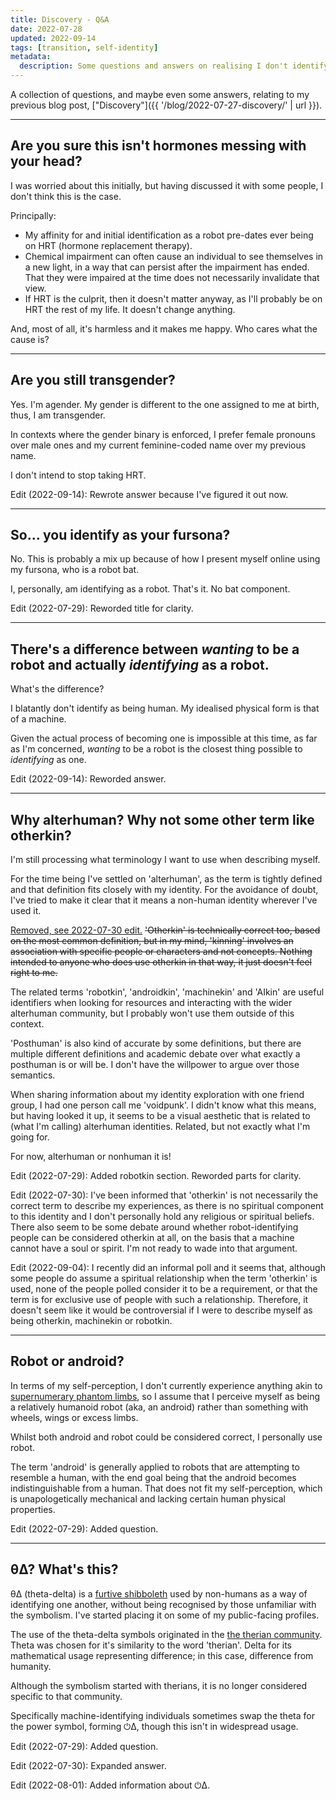 ```yaml
---
title: Discovery - Q&A
date: 2022-07-28
updated: 2022-09-14
tags: [transition, self-identity]
metadata:
  description: Some questions and answers on realising I don't identify as human.
---
```


A collection of questions, and maybe even some answers, relating to my previous blog post, ["Discovery"]({{ '/blog/2022-07-27-discovery/' | url }}).

---

## Are you sure this isn't hormones messing with your head?

I was worried about this initially, but having discussed it with some people, I don't think this is the case.

Principally:

- My affinity for and initial identification as a robot pre-dates ever being on HRT (hormone replacement therapy).
- Chemical impairment can often cause an individual to see themselves in a new light, in a way that can persist after the impairment has ended. That they were impaired at the time does not necessarily invalidate that view.
- If HRT is the culprit, then it doesn't matter anyway, as I'll probably be on HRT the rest of my life. It doesn't change anything.

And, most of all, it's harmless and it makes me happy. Who cares what the cause is?

---

## Are you still transgender?

Yes. I'm agender. My gender is different to the one assigned to me at birth, thus, I am transgender.

In contexts where the gender binary is enforced, I prefer female pronouns over male ones and my current feminine-coded name over my previous name.

I don't intend to stop taking HRT.

Edit (2022-09-14): Rewrote answer because I've figured it out now.

---

## So&hellip; you identify as your fursona?

No. This is probably a mix up because of how I present myself online using my fursona, who is a robot bat.

I, personally, am identifying as a robot. That's it. No bat component.

Edit (2022-07-29): Reworded title for clarity.

---

## There's a difference between _wanting_ to be a robot and actually _identifying_ as a robot.

What's the difference?

I blatantly don't identify as being human. My idealised physical form is that of a machine.

Given the actual process of becoming one is impossible at this time, as far as I'm concerned, _wanting_ to be a robot is the closest thing possible to _identifying_ as one.

Edit (2022-09-14): Reworded answer.

---

## Why alterhuman? Why not some other term like otherkin?

I'm still processing what terminology I want to use when describing myself.

For the time being I've settled on 'alterhuman', as the term is tightly defined and that definition fits closely with my identity. For the avoidance of doubt, I've tried to make it clear that it means a non-human identity wherever I've used it.

<ins datetime="2022-07-30">Removed, see 2022-07-30 edit.</ins> <del datetime="2022-07-30">'Otherkin' is technically correct too, based on the most common definition, but in my mind, 'kinning' involves an association with specific people or characters and not concepts. Nothing intended to anyone who does use otherkin in that way, it just doesn't feel right to me.</del>

The related terms 'robotkin', 'androidkin', 'machinekin' and 'AIkin' are useful identifiers when looking for resources and interacting with the wider alterhuman community, but I probably won't use them outside of this context.

'Posthuman' is also kind of accurate by some definitions, but there are multiple different definitions and academic debate over what exactly a posthuman is or will be. I don't have the willpower to argue over those semantics.

When sharing information about my identity exploration with one friend group, I had one person call me 'voidpunk'. I didn't know what this means, but having looked it up, it seems to be a visual aesthetic that is related to (what I'm calling) alterhuman identities. Related, but not exactly what I'm going for.

For now, alterhuman or nonhuman it is!

Edit (2022-07-29): Added robotkin section. Reworded parts for clarity.

Edit (2022-07-30): I've been informed that 'otherkin' is not necessarily the correct term to describe my experiences, as there is no spiritual component to this identity and I don't personally hold any religious or spiritual beliefs. There also seem to be some debate around whether robot-identifying people can be considered otherkin at all, on the basis that a machine cannot have a soul or spirit. I'm not ready to wade into that argument.

Edit (2022-09-04): I recently did an informal poll and it seems that, although some people do assume a spiritual relationship when the term 'otherkin' is used, none of the people polled consider it to be a requirement, or that the term is for exclusive use of people with such a relationship. Therefore, it doesn't seem like it would be controversial if I were to describe myself as being otherkin, machinekin or robotkin.

---

## Robot or android?

In terms of my self-perception, I don't currently experience anything akin to [supernumerary phantom limbs](https://en.wikipedia.org/wiki/Supernumerary_phantom_limb), so I assume that I perceive myself as being a relatively humanoid robot (aka, an android) rather than something with wheels, wings or excess limbs.

Whilst both android and robot could be considered correct, I personally use robot.

The term 'android' is generally applied to robots that are attempting to resemble a human, with the end goal being that the android becomes indistinguishable from a human. That does not fit my self-perception, which is unapologetically mechanical and lacking certain human physical properties.

Edit (2022-07-29): Added question.

---

## θΔ? What's this?

θΔ (theta-delta) is a [furtive shibboleth](https://en.wikipedia.org/wiki/Shibboleth#Furtive_shibboleths) used by non-humans as a way of identifying one another, without being recognised by those unfamiliar with the symbolism. I've started placing it on some of my public-facing profiles.

The use of the theta-delta symbols originated in the [the therian community](https://en.wikipedia.org/wiki/Therianthropy#Modern_therianthropy). Theta was chosen for it's similarity to the word 'therian'. Delta for its mathematical usage representing difference; in this case, difference from humanity.

Although the symbolism started with therians, it is no longer considered specific to that community.

Specifically machine-identifying individuals sometimes swap the theta for the power symbol, forming ⏻Δ, though this isn't in widespread usage.

Edit (2022-07-29): Added question.

Edit (2022-07-30): Expanded answer.

Edit (2022-08-01): Added information about ⏻Δ.
